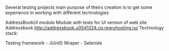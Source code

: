 Several testing projects main purpose of theirs creation is to get some experience in working with different technologies

AddressBookUI module Module with tests for UI version of web site Addressbook http://addressbook.u0541324.cp.regruhosting.ru/ Technology stack:

Testing framework - JUnit5
Wraper - Selenide
